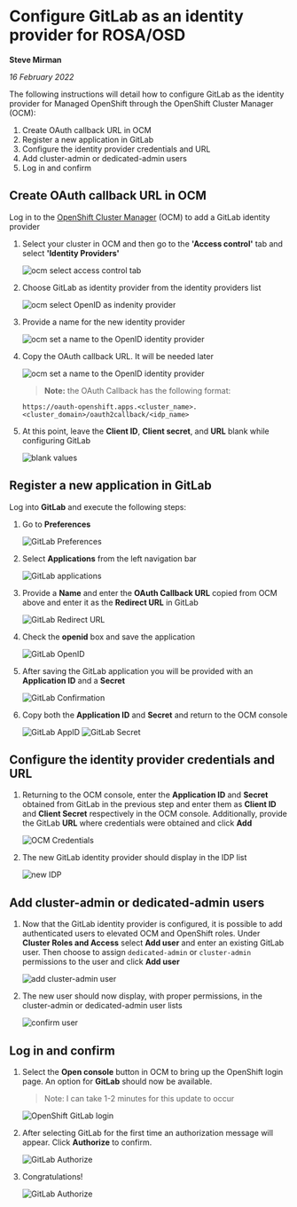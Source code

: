 # Configure GitLab as an identity provider for ROSA/OSD #

**Steve Mirman**

*16 February 2022*

The following instructions will detail how to configure GitLab as the identity provider for Managed OpenShift through the OpenShift Cluster Manager (OCM):

1. Create OAuth callback URL in OCM
1. Register a new application in GitLab
1. Configure the identity provider credentials and URL
1. Add cluster-admin or dedicated-admin users
1. Log in and confirm

## Create OAuth callback URL in OCM ##

Log in to the [OpenShift Cluster Manager](https://console.redhat.com/openshift/) (OCM) to add a GitLab identity provider

1. Select your cluster in OCM and then go to the **'Access control'** tab and select **'Identity Providers'**

    ![ocm select access control tab](images/select_idp.png)

1. Choose GitLab as identity provider from the identity providers list

    ![ocm select OpenID as indenity provider](images/select_gitlab.png)

1. Provide a name for the new identity provider

    ![ocm set a name to the OpenID identity provider](images/idp_name.png)

1. Copy the OAuth callback URL. It will be needed later

    ![ocm set a name to the OpenID identity provider](images/callback_url.png)

    > **Note:** the OAuth Callback has the following format:
    
    ```
    https://oauth-openshift.apps.<cluster_name>.<cluster_domain>/oauth2callback/<idp_name>
    ```

1. At this point, leave the **Client ID**, **Client secret**, and **URL** blank while configuring GitLab

    ![blank values](images/blank_values.png)

## Register a new application in GitLab ##

Log into **GitLab** and execute the following steps:

1. Go to **Preferences**

    ![GitLab Preferences](images/gitlab_preferences.png)

1. Select **Applications** from the left navigation bar

    ![GitLab applications](images/gitlab_apps.png)

1. Provide a **Name** and enter the **OAuth Callback URL** copied from OCM above and enter it as the **Redirect URL** in GitLab

    ![GitLab Redirect URL](images/gitlab_redirect.png)

1. Check the **openid** box and save the application

    ![GitLab OpenID](images/gitlab_openid.png)

1. After saving the GitLab application you will be provided with an **Application ID** and a **Secret**

    ![GitLab Confirmation](images/gitlab_saveapp.png)

1. Copy both the **Application ID** and **Secret** and return to the OCM console

    ![GitLab AppID](images/gitlab_appid.png)
    ![GitLab Secret](images/gitlab_secret.png)

## Configure the identity provider credentials and URL ##

1. Returning to the OCM console, enter the **Application ID** and **Secret** obtained from GitLab in the previous step and enter them as **Client ID** and **Client Secret** respectively in the OCM console. Additionally, provide the GitLab **URL** where credentials were obtained and click **Add**

    ![OCM Credentials](images/ocm_credentials.png)

1. The new GitLab identity provider should display in the IDP list

    ![new IDP](images/ocm_idplist.png)

## Add cluster-admin or dedicated-admin users ##

1. Now that the GitLab identity provider is configured, it is possible to add authenticated users to elevated OCM and OpenShift roles. Under **Cluster Roles and Access** select **Add user** and enter an existing GitLab user. Then choose to assign `dedicated-admin` or `cluster-admin` permissions to the user and click **Add user**

    ![add cluster-admin user](images/ocm_clusteradmin.png)

1. The new user should now display, with proper permissions, in the cluster-admin or dedicated-admin user lists

    ![confirm user](images/ocm_confirm_ca.png)

## Log in and confirm ##

1. Select the **Open console** button in OCM to bring up the OpenShift login page. An option for **GitLab** should now be available.

    > Note: I can take 1-2 minutes for this update to occur

    ![OpenShift GitLab login](images/gitlab_login.png)

1. After selecting GitLab for the first time an authorization message will appear. Click **Authorize** to confirm.

    ![GitLab Authorize](images/gitlab_authorize.png)


1. Congratulations!

    ![GitLab Authorize](images/gitlab_complete.png)
